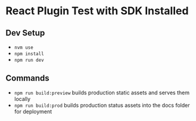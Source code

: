 # React Plugin Test with SDK Installed

## Dev Setup

- `nvm use`
- `npm install`
- `npm run dev`

## Commands

- `npm run build:preview` builds production static assets and serves them locally
- `npm run build:prod` builds production status assets into the docs folder for deployment
